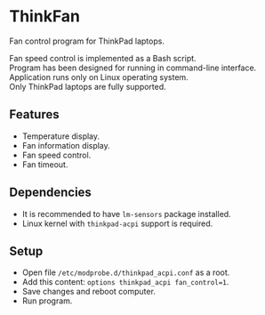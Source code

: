 # ThinkFan
Fan control program for ThinkPad laptops.

Fan speed control is implemented as a Bash script.<br />
Program has been designed for running in command-line interface.<br />
Application runs only on Linux operating system.<br />
Only ThinkPad laptops are fully supported.

## Features

* Temperature display.
* Fan information display.
* Fan speed control.
* Fan timeout.

## Dependencies

* It is recommended to have `lm-sensors` package installed.
* Linux kernel with `thinkpad-acpi` support is required.

## Setup

* Open file `/etc/modprobe.d/thinkpad_acpi.conf` as a root.
* Add this content: `options thinkpad_acpi fan_control=1`.
* Save changes and reboot computer.
* Run program.
